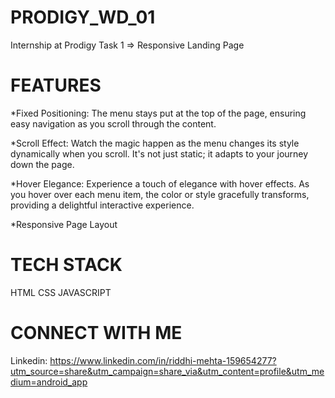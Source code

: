 # PRODIGY_WD_01
Internship at Prodigy Task 1 => Responsive Landing Page

# FEATURES 
*Fixed Positioning: The menu stays put at the top of the page, ensuring easy navigation as you scroll through the content.

*Scroll Effect: Watch the magic happen as the menu changes its style dynamically when you scroll. It's not just static; it adapts to your journey down the page.

*Hover Elegance: Experience a touch of elegance with hover effects. As you hover over each menu item, the color or style gracefully transforms, providing a delightful interactive experience.

*Responsive Page Layout

# TECH STACK 
HTML
CSS
JAVASCRIPT 

# CONNECT WITH ME 
Linkedin: https://www.linkedin.com/in/riddhi-mehta-159654277?utm_source=share&utm_campaign=share_via&utm_content=profile&utm_medium=android_app
